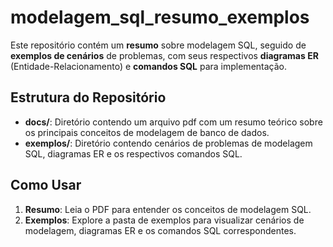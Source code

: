 # modelagem_sql_resumo_exemplos
Este repositório contém um **resumo** sobre modelagem SQL, seguido de **exemplos de cenários** de problemas, com seus respectivos **diagramas ER** (Entidade-Relacionamento) e **comandos SQL** para implementação.

## Estrutura do Repositório
- **docs/**: Diretório contendo um arquivo pdf com um resumo teórico sobre os principais conceitos de modelagem de banco de dados.
- **exemplos/**: Diretório contendo cenários de problemas de modelagem SQL, diagramas ER e os respectivos comandos SQL.
  
## Como Usar
1. **Resumo**: Leia o PDF para entender os conceitos de modelagem SQL.
2. **Exemplos**: Explore a pasta de exemplos para visualizar cenários de modelagem, diagramas ER e os comandos SQL correspondentes.
